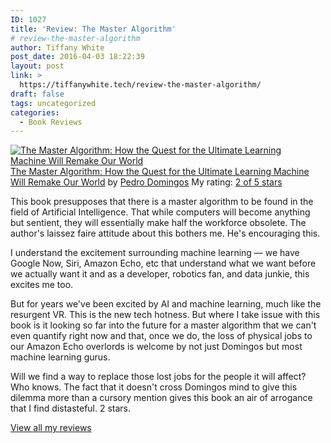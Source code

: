 ```yaml
---
ID: 1027
title: 'Review: The Master Algorithm'
# review-the-master-algorithm
author: Tiffany White
post_date: 2016-04-03 18:22:39
layout: post
link: >
  https://tiffanywhite.tech/review-the-master-algorithm/
draft: false
tags: uncategorized
categories:
  - Book Reviews
---
```



<a style="float: left; padding-right: 20px;" href="https://www.goodreads.com/book/show/25703680"><img src="https://d.gr-assets.com/books/1443169433m/25703680.jpg" alt="The Master Algorithm: How the Quest for the Ultimate Learning Machine Will Remake Our World" border="0" /></a>
<a href="https://www.goodreads.com/book/show/25703680">The Master Algorithm: How the Quest for the Ultimate Learning Machine Will Remake Our World</a> by <a href="https://www.goodreads.com/author/show/3242685">Pedro Domingos</a>
My rating: <a href="https://www.goodreads.com/review/show/1535488112">2 of 5 stars</a>

This book presupposes that there is a master algorithm to be found in the field of Artificial Intelligence. That while computers will become anything but sentient, they will essentially make half the workforce obsolete. The author's laissez faire attitude about this bothers me. He's encouraging this.

I understand the excitement surrounding machine learning — we have Google Now, Siri, Amazon Echo, etc that understand what we want before we actually want it and as a developer, robotics fan, and data junkie, this excites me too.

But for years we've been excited by AI and machine learning, much like the resurgent VR. This is the new tech hotness. But where I take issue with this book is it looking so far into the future for a master algorithm that we can't even quantify right now and that, once we do, the loss of physical jobs to our Amazon Echo overlords is welcome by not just Domingos but most machine learning gurus.

Will we find a way to replace those lost jobs for the people it will affect? Who knows. The fact that it doesn't cross Domingos mind to give this dilemma more than a cursory mention gives this book an air of arrogance that I find distasteful. 2 stars.

<a href="https://www.goodreads.com/review/show/1535488112">View all my reviews</a>
